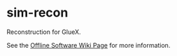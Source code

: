 # sim-recon
Reconstruction for GlueX.

See the [Offline Software Wiki Page](https://halldweb.jlab.org/wiki/index.php/GlueX_Offline_Software#Software_Packages) for more information.
